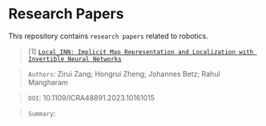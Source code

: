 # Research Papers

This repository contains `research papers` related to robotics.

> [1] [`Local_INN: Implicit Map Representation and Localization with Invertible Neural Networks`](https://ieeexplore.ieee.org/document/10161015)

> `Authors`: Zirui Zang; Hongrui Zheng; Johannes Betz; Rahul Mangharam

> `DOI`: 10.1109/ICRA48891.2023.10161015

> `Summary`:
